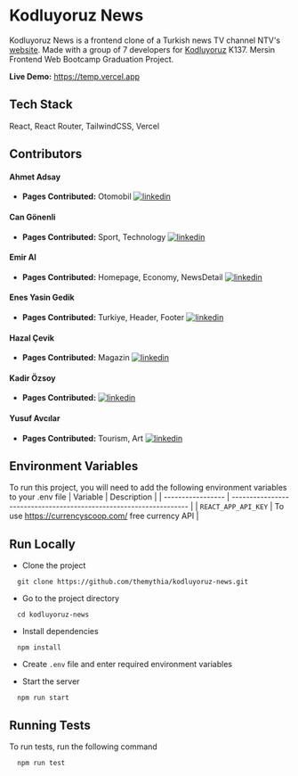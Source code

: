 # Kodluyoruz News

Kodluyoruz News is a frontend clone of a Turkish news TV channel NTV's [website](https://ntv.com.tr). Made with a group of 7 developers for [Kodluyoruz](https://www.kodluyoruz.org/) K137. Mersin Frontend Web Bootcamp Graduation Project.

<!-- Vercel deployment'i yapana kadar gecici link -->

**Live Demo:** https://temp.vercel.app

## Tech Stack

React, React Router, TailwindCSS, Vercel

## Contributors

#### Ahmet Adsay

- **Pages Contributed:** Otomobil
  [![linkedin](https://img.shields.io/badge/github-0A66C2?style=for-the-badge&logo=github&logoColor=white)](https://github.com/ahmetadsay)

#### Can Gönenli

- **Pages Contributed:** Sport, Technology
  [![linkedin](https://img.shields.io/badge/github-0A66C2?style=for-the-badge&logo=github&logoColor=white)](https://github.com/cngnnli)

#### Emir Al

- **Pages Contributed:** Homepage, Economy, NewsDetail
  [![linkedin](https://img.shields.io/badge/github-0A66C2?style=for-the-badge&logo=github&logoColor=white)](https://github.com/themythia)

#### Enes Yasin Gedik

- **Pages Contributed:** Turkiye, Header, Footer
  [![linkedin](https://img.shields.io/badge/github-0A66C2?style=for-the-badge&logo=github&logoColor=white)](https://github.com/Argedik)

#### Hazal Çevik

- **Pages Contributed:** Magazin
  [![linkedin](https://img.shields.io/badge/github-0A66C2?style=for-the-badge&logo=github&logoColor=white)](https://github.com/HazalCevikk)

#### Kadir Özsoy

- **Pages Contributed:**
  [![linkedin](https://img.shields.io/badge/github-0A66C2?style=for-the-badge&logo=github&logoColor=white)](https://github.com/kozsoy)

#### Yusuf Avcılar

- **Pages Contributed:** Tourism, Art
  [![linkedin](https://img.shields.io/badge/github-0A66C2?style=for-the-badge&logo=github&logoColor=white)](https://github.com/yusufavcilar)

## Environment Variables

To run this project, you will need to add the following environment variables to your .env file
| Variable | Description |
| ----------------- | ------------------------------------------------------------------ |
| `REACT_APP_API_KEY` | To use https://currencyscoop.com/ free currency API |

## Run Locally

- Clone the project

```
  git clone https://github.com/themythia/kodluyoruz-news.git
```

- Go to the project directory

```
  cd kodluyoruz-news
```

- Install dependencies

```
  npm install
```

- Create `.env` file and enter required environment variables

- Start the server

```
  npm run start
```

## Running Tests

To run tests, run the following command

```
  npm run test
```
